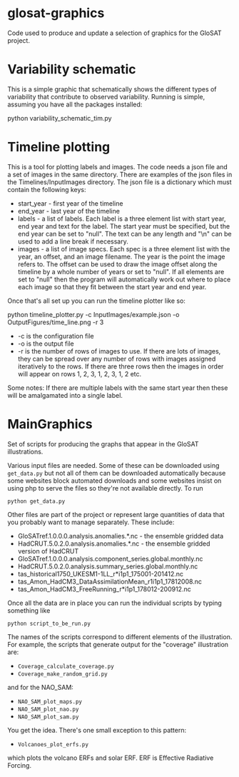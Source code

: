 # glosat-graphics

Code used to produce and update a selection of graphics for the GloSAT project.

# Variability schematic

This is a simple graphic that schematically shows the different types of variability that contribute to observed 
variability. Running is simple, assuming you have all the packages installed:

python variability_schematic_tim.py

# Timeline plotting

This is a tool for plotting labels and images. The code needs a json file and a set of images in the same directory. 
There are examples of the json files in the Timelines/InputImages directory. The json file is a dictionary which 
must contain the following keys: 

* start_year - first year of the timeline
* end_year - last year of the timeline
* labels -  a list of labels. Each label is a three element list with start year, end year and text for the label. The
  start year must be specified, but the end year can be set to "null". The text can be any length and "\n" can be used
  to add a line break if necessary.
* images - a list of image specs. Each spec is a three element list with the year, an offset, and an image filename. The 
  year is the point the image refers to. The offset can be used to draw the image offset along the timeline by a whole
  number of years or set to "null". If all elements are set to "null" then the program will automatically work out where 
  to place each image so that they fit between the start year and end year.

Once that's all set up you can run the timeline plotter like so:

python timeline_plotter.py -c InputImages/example.json -o OutputFigures/time_line.png -r 3

* -c is the configuration file
* -o is the output file
* -r is the number of rows of images to use. If there are lots of images, they can be spread over any number of rows 
  with images assigned iteratively to the rows. If there are three rows then the images in order will appear on rows 
  1, 2, 3, 1, 2, 3, 1, 2 etc.

Some notes: If there are multiple labels with the same start year then these will be amalgamated into a single label.

# MainGraphics

Set of scripts for producing the graphs that appear in the GloSAT illustrations.

Various input files are needed. Some of these can be downloaded using `get_data.py` but not all of them can be 
downloaded automatically because some websites block automated downloads and some websites insist on using php to 
serve the files so they're not available directly. To run 

`python get_data.py`

Other files are part of the project or represent large quantities of data that you probably want to manage separately. 
These include:

* GloSATref.1.0.0.0.analysis.anomalies.*.nc - the ensemble gridded data
* HadCRUT.5.0.2.0.analysis.anomalies.*.nc - the ensemble gridded version of HadCRUT
* GloSATref.1.0.0.0.analysis.component_series.global.monthly.nc
* HadCRUT.5.0.2.0.analysis.summary_series.global.monthly.nc
* tas_historical1750_UKESM1-1LL_r*i1p1_175001-201412.nc
* tas_Amon_HadCM3_DataAssimilationMean_r1i1p1_17812008.nc
* tas_Amon_HadCM3_FreeRunning_r*i1p1_178012-200912.nc

Once all the data are in place you can run the individual scripts by typing something like

`python script_to_be_run.py`

The names of the scripts correspond to different elements of the illustration. For example, the scripts that 
generate output for the "coverage" illustration are:

* `Coverage_calculate_coverage.py`
* `Coverage_make_random_grid.py`

and for the NAO_SAM:

* `NAO_SAM_plot_maps.py`
* `NAO_SAM_plot_nao.py`
* `NAO_SAM_plot_sam.py`

You get the idea. There's one small exception to this pattern:

* `Volcanoes_plot_erfs.py`

which plots the volcano ERFs and solar ERF. ERF is Effective Radiative Forcing.